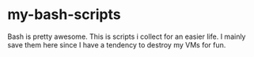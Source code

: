 # my-bash-scripts
Bash is pretty awesome.
This is scripts i collect for an easier life.
I mainly save them here since I have a tendency to destroy my VMs for fun.
